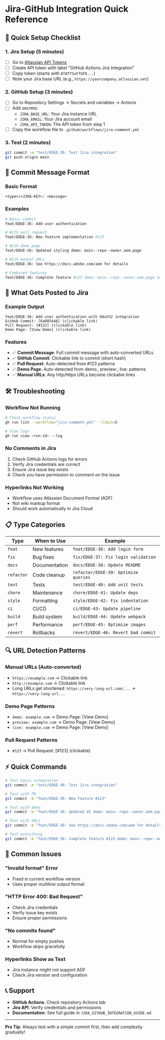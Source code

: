 # Jira-GitHub Integration Quick Reference

## 🚀 Quick Setup Checklist

### 1. Jira Setup (5 minutes)
- [ ] Go to [Atlassian API Tokens](https://id.atlassian.com/manage-profile/security/api-tokens)
- [ ] Create API token with label "GitHub Actions Jira Integration"
- [ ] Copy token (starts with `ATATT3xFfGF0...`)
- [ ] Note your Jira base URL (e.g., `https://yourcompany.atlassian.net`)

### 2. GitHub Setup (3 minutes)
- [ ] Go to Repository Settings → Secrets and variables → Actions
- [ ] Add secrets:
  - `JIRA_BASE_URL`: Your Jira instance URL
  - `JIRA_EMAIL`: Your Jira account email
  - `JIRA_API_TOKEN`: The API token from step 1
- [ ] Copy the workflow file to `.github/workflows/jira-comment.yml`

### 3. Test (2 minutes)
```bash
git commit -m "test/EDGE-36: Test Jira integration"
git push origin main
```

## 📝 Commit Message Format

### Basic Format
```
<type>/<JIRA-KEY>: <message>
```

### Examples
```bash
# Basic commit
feat/EDGE-36: Add user authentication

# With pull request
feat/EDGE-36: New feature implementation #123

# With demo page
feat/EDGE-36: Updated styling demo: main--repo--owner.aem.page

# With manual URLs
feat/EDGE-36: See https://docs.adobe.com/aem for details

# Combined features
feat/EDGE-36: Complete feature #123 demo: main--repo--owner.aem.page see https://jira.com/ticket
```

## 🔗 What Gets Posted to Jira

### Example Output
```
feat/EDGE-36: Add user authentication with OAuth2 integration
GitHub Commit: [6a085448] (clickable link)
Pull Request: [#123] (clickable link)
Demo Page: [View Demo] (clickable link)
```

### Features
- ✅ **Commit Message**: Full commit message with auto-converted URLs
- ✅ **GitHub Commit**: Clickable link to commit (short hash)
- ✅ **Pull Request**: Auto-detected from #123 patterns
- ✅ **Demo Page**: Auto-detected from demo:, preview:, live: patterns
- ✅ **Manual URLs**: Any http/https URLs become clickable links

## 🛠️ Troubleshooting

### Workflow Not Running
```bash
# Check workflow status
gh run list --workflow="jira-comment.yml" --limit=5

# View logs
gh run view <run-id> --log
```

### No Comments in Jira
1. Check GitHub Actions logs for errors
2. Verify Jira credentials are correct
3. Ensure Jira issue key exists
4. Check you have permission to comment on the issue

### Hyperlinks Not Working
- Workflow uses Atlassian Document Format (ADF)
- Not wiki markup format
- Should work automatically in Jira Cloud

## 📋 Type Categories

| Type | When to Use | Example |
|------|-------------|---------|
| `feat` | New features | `feat/EDGE-36: Add login form` |
| `fix` | Bug fixes | `fix/EDGE-37: Fix login validation` |
| `docs` | Documentation | `docs/EDGE-38: Update README` |
| `refactor` | Code cleanup | `refactor/EDGE-39: Optimize queries` |
| `test` | Tests | `test/EDGE-40: Add unit tests` |
| `chore` | Maintenance | `chore/EDGE-41: Update deps` |
| `style` | Formatting | `style/EDGE-42: Fix indentation` |
| `ci` | CI/CD | `ci/EDGE-43: Update pipeline` |
| `build` | Build system | `build/EDGE-44: Update webpack` |
| `perf` | Performance | `perf/EDGE-45: Optimize images` |
| `revert` | Rollbacks | `revert/EDGE-46: Revert bad commit` |

## 🔍 URL Detection Patterns

### Manual URLs (Auto-converted)
- `https://example.com` → Clickable link
- `http://example.com` → Clickable link
- Long URLs get shortened: `https://very-long-url.com/...` → `https://very-long-url...`

### Demo Page Patterns
- `demo: example.com` → Demo Page: [View Demo]
- `preview: example.com` → Demo Page: [View Demo]
- `live: example.com` → Demo Page: [View Demo]

### Pull Request Patterns
- `#123` → Pull Request: [#123] (clickable)

## ⚡ Quick Commands

```bash
# Test basic integration
git commit -m "test/EDGE-36: Test Jira integration"

# Test with PR
git commit -m "feat/EDGE-36: New feature #123"

# Test with demo
git commit -m "feat/EDGE-36: Updated UI demo: main--repo--owner.aem.page"

# Test with URLs
git commit -m "feat/EDGE-36: See https://docs.adobe.com/aem for details"

# Test everything
git commit -m "feat/EDGE-36: Complete feature #123 demo: main--repo--owner.aem.page see https://jira.com/ticket"
```

## 🚨 Common Issues

### "Invalid format" Error
- Fixed in current workflow version
- Uses proper multiline output format

### "HTTP Error 400: Bad Request"
- Check Jira credentials
- Verify issue key exists
- Ensure proper permissions

### "No commits found"
- Normal for empty pushes
- Workflow skips gracefully

### Hyperlinks Show as Text
- Jira instance might not support ADF
- Check Jira version and configuration

## 📞 Support

- **GitHub Actions**: Check repository Actions tab
- **Jira API**: Verify credentials and permissions
- **Documentation**: See full guide in `JIRA_GITHUB_INTEGRATION_GUIDE.md`

---

**Pro Tip**: Always test with a simple commit first, then add complexity gradually!
